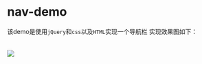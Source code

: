 # nav-demo
该demo是使用`jQuery`和`css`以及`HTML`实现一个导航栏
实现效果图如下：
<br/>
<br/>
<br/>
![](http://upload-images.jianshu.io/upload_images/3164963-877c11db018e94bc.png?imageMogr2/auto-orient/strip%7CimageView2/2/w/1000)
